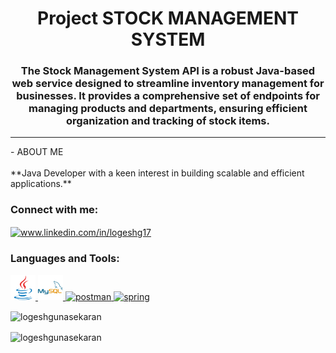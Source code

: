 <h1 align="center">Project STOCK MANAGEMENT SYSTEM</h1>
<h3 align="center">The Stock Management System API is a robust Java-based web service designed to streamline inventory management for businesses. It provides a comprehensive set of endpoints for managing products and departments, ensuring efficient organization and tracking of stock items.</h3>
<hr>
- ABOUT ME<br><br> **Java Developer with a keen interest in building scalable and efficient applications.**

<h3 align="left">Connect with me:</h3>
<p align="left">
<a href="https://www.linkedin.com/in/logeshg17/" target="blank"><img align="center" src="https://raw.githubusercontent.com/rahuldkjain/github-profile-readme-generator/master/src/images/icons/Social/linked-in-alt.svg" alt="www.linkedin.com/in/logeshg17" height="30" width="40" /></a>
</p>

<h3 align="left">Languages and Tools:</h3>
<p align="left"> <a href="https://www.java.com" target="_blank" rel="noreferrer"> <img src="https://raw.githubusercontent.com/devicons/devicon/master/icons/java/java-original.svg" alt="java" width="40" height="40"/> </a> <a href="https://www.mysql.com/" target="_blank" rel="noreferrer"> <img src="https://raw.githubusercontent.com/devicons/devicon/master/icons/mysql/mysql-original-wordmark.svg" alt="mysql" width="40" height="40"/> </a> <a href="https://postman.com" target="_blank" rel="noreferrer"> <img src="https://www.vectorlogo.zone/logos/getpostman/getpostman-icon.svg" alt="postman" width="40" height="40"/> </a> <a href="https://spring.io/" target="_blank" rel="noreferrer"> <img src="https://www.vectorlogo.zone/logos/springio/springio-icon.svg" alt="spring" width="40" height="40"/> </a> </p>

<p><img align="center" src="https://github-readme-stats.vercel.app/api/top-langs?username=logeshgunasekaran&show_icons=true&locale=en&layout=compact" alt="logeshgunasekaran" /></p>

<p><img align="center" src="https://github-readme-streak-stats.herokuapp.com/?user=logeshgunasekaran&" alt="logeshgunasekaran" /></p>
